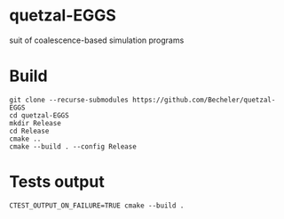 # quetzal-EGGS
suit of coalescence-based simulation programs

# Build
```
git clone --recurse-submodules https://github.com/Becheler/quetzal-EGGS
cd quetzal-EGGS
mkdir Release
cd Release
cmake ..
cmake --build . --config Release
```

# Tests output
```
CTEST_OUTPUT_ON_FAILURE=TRUE cmake --build .
```

